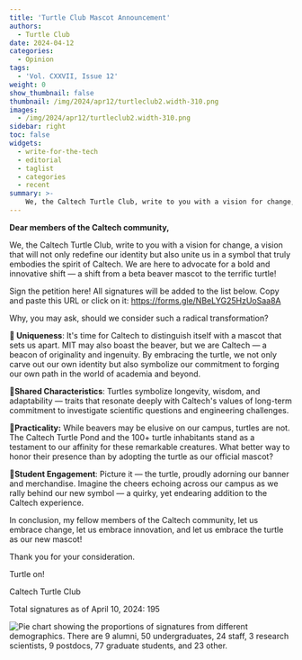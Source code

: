 ```yaml
---
title: 'Turtle Club Mascot Announcement'
authors:
  - Turtle Club
date: 2024-04-12
categories:
  - Opinion
tags:
  - 'Vol. CXXVII, Issue 12'
weight: 0
show_thumbnail: false
thumbnail: /img/2024/apr12/turtleclub2.width-310.png
images:
  - /img/2024/apr12/turtleclub2.width-310.png
sidebar: right
toc: false
widgets:
  - write-for-the-tech
  - editorial
  - taglist
  - categories
  - recent
summary: >-
    We, the Caltech Turtle Club, write to you with a vision for change, a vision that will not only redefine our identity but also unite us in a symbol that truly embodies the spirit of Caltech.
---
```


**Dear members of the Caltech community,**

We, the Caltech Turtle Club, write to you with a vision for change, a vision that will not only redefine our identity but also unite us in a symbol that truly embodies the spirit of Caltech. We are here to advocate for a bold and innovative shift — a shift from a beta beaver mascot to the terrific turtle!

Sign the petition here! All signatures will be added to the list below. Copy and paste this URL or click on it: https://forms.gle/NBeLYG25HzUoSaa8A

Why, you may ask, should we consider such a radical transformation?

**🐢 Uniqueness**: It's time for Caltech to distinguish itself with a mascot that sets us apart. MIT may also boast the beaver, but we are Caltech — a beacon of originality and ingenuity. By embracing the turtle, we not only carve out our own identity but also symbolize our commitment to forging our own path in the world of academia and beyond.

**🐢Shared Characteristics**: Turtles symbolize longevity, wisdom, and adaptability — traits that resonate deeply with Caltech's values of long-term commitment to investigate scientific questions and engineering challenges.

**🐢Practicality:** While beavers may be elusive on our campus, turtles are not. The Caltech Turtle Pond and the 100+ turtle inhabitants stand as a testament to our affinity for these remarkable creatures. What better way to honor their presence than by adopting the turtle as our official mascot?

**🐢Student Engagement**: Picture it — the turtle, proudly adorning our banner and merchandise. Imagine the cheers echoing across our campus as we rally behind our new symbol — a quirky, yet endearing addition to the Caltech experience.

In conclusion, my fellow members of the Caltech community, let us embrace change, let us embrace innovation, and let us embrace the turtle as our new mascot!

Thank you for your consideration.

Turtle on!

Caltech Turtle Club

Total signatures as of April 10, 2024: 195

![Pie chart showing the proportions of signatures from different demographics. There are 9 alumni, 50 undergraduates, 24 staff, 3 research scientists, 9 postdocs, 77 graduate students, and 23 other.](/img/2024/apr12/turtle_petition_signatures_apr10.png "Do you hear the people sing?")